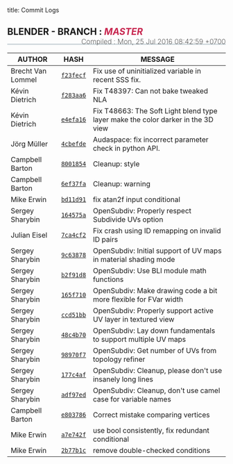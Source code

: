 title: Commit Logs

<h2 style="border-bottom: 3px solid #cfd8dc; padding-bottom:15px;">
  <i class="bf-blender"></i> BLENDER - BRANCH :
  <i style="text-transform:uppercase;color:#c7254e">master</i>
  <span style="font-size:16px;font-weight:200;float:right;"> Compiled :
    <time class="timeago" datetime="Mon, 25 Jul 2016 08:42:59 +0700">Mon, 25 Jul 2016 08:42:59 +0700</time>
  </span>
</h2>

AUTHOR | HASH | MESSAGE
--- | --- | ---
Brecht Van Lommel | [`f23fecf`](https://developer.blender.org/rBf23fecf) | Fix use of uninitialized variable in recent SSS fix.
Kévin Dietrich | [`f283aa6`](https://developer.blender.org/rBf283aa6) | Fix T48397: Can not bake tweaked NLA
Kévin Dietrich | [`e4efa16`](https://developer.blender.org/rBe4efa16) | Fix T48663: The Soft Light blend type layer make the color darker in the 3D view
Jörg Müller | [`4cbefde`](https://developer.blender.org/rB4cbefde) | Audaspace: fix incorrect parameter check in python API.
Campbell Barton | [`8001854`](https://developer.blender.org/rB8001854) | Cleanup: style
Campbell Barton | [`6ef37fa`](https://developer.blender.org/rB6ef37fa) | Cleanup: warning
Mike Erwin | [`bd11d91`](https://developer.blender.org/rBbd11d91) | fix atan2f input conditional
Sergey Sharybin | [`164575a`](https://developer.blender.org/rB164575a) | OpenSubdiv: Properly respect Subdivide UVs option
Julian Eisel | [`7ca4cf2`](https://developer.blender.org/rB7ca4cf2) | Fix crash using ID remapping on invalid ID pairs
Sergey Sharybin | [`9c63878`](https://developer.blender.org/rB9c63878) | OpenSubdiv: Initial support of UV maps in material shading mode
Sergey Sharybin | [`b2f91d8`](https://developer.blender.org/rBb2f91d8) | OpenSubdiv: Use BLI module math functions
Sergey Sharybin | [`165f710`](https://developer.blender.org/rB165f710) | OpenSubdiv: Make drawing code a bit more flexible for FVar width
Sergey Sharybin | [`ccd51bb`](https://developer.blender.org/rBccd51bb) | OpenSubdiv: Properly support active UV layer in textured view
Sergey Sharybin | [`48c4b70`](https://developer.blender.org/rB48c4b70) | OpenSubdiv: Lay down fundamentals to support multiple UV maps
Sergey Sharybin | [`98970f7`](https://developer.blender.org/rB98970f7) | OpenSubdiv: Get number of UVs from topology refiner
Sergey Sharybin | [`177c4af`](https://developer.blender.org/rB177c4af) | OpenSubdiv: Cleanup, please don't use insanely long lines
Sergey Sharybin | [`adf97ed`](https://developer.blender.org/rBadf97ed) | OpenSubdiv: Cleanup, don't use camel case for variable names
Campbell Barton | [`e803786`](https://developer.blender.org/rBe803786) | Correct mistake comparing vertices
Mike Erwin | [`a7e742f`](https://developer.blender.org/rBa7e742f) | use bool consistently, fix redundant conditional
Mike Erwin | [`2b77b1c`](https://developer.blender.org/rB2b77b1c) | remove double-checked conditions